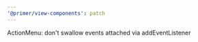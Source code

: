 ```yaml
---
'@primer/view-components': patch
---
```


ActionMenu: don't swallow events attached via addEventListener
